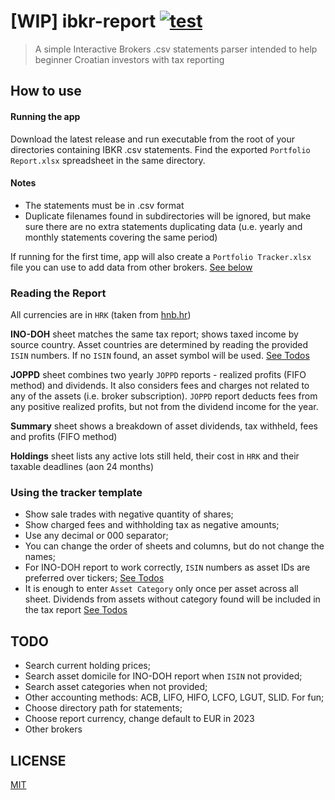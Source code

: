 # [WIP] ibkr-report [![test](https://github.com/thinktwice13/ibkr-report/actions/workflows/test.yaml/badge.svg?branch=main)](https://github.com/thinktwice13/ibkr-report/actions/workflows/test.yaml)
> A simple Interactive Brokers .csv statements parser intended to help beginner Croatian investors with tax reporting 
## How to use
#### Running the app
Download the latest release and run executable from the root of your directories containing IBKR .csv statements. Find the exported `Portfolio Report.xlsx` spreadsheet in the same directory.

#### Notes
- The statements must be in .csv format
- Duplicate filenames found in subdirectories will be ignored, but make sure there are no extra statements duplicating data (u.e. yearly and monthly statements covering the same period)

If running for the first time, app will also create a `Portfolio Tracker.xlsx` file you can use to add data from other brokers. [See below](#how-to-template)

### Reading the Report
All currencies are in `HRK` (taken from [hnb.hr](https://www.hnb.hr/temeljne-funkcije/monetarna-politika/tecajna-lista/tecajna-lista))

**INO-DOH** sheet matches the same tax report; shows taxed income by source country. Asset countries are determined by reading the provided `ISIN` numbers. If no `ISIN` found, an asset symbol will be used. [See Todos](#todo)

**JOPPD** sheet combines two yearly `JOPPD` reports - realized profits (FIFO method) and dividends. It also considers fees and charges not related to any of the assets (i.e. broker subscription). `JOPPD` report deducts fees from any positive realized profits, but not from the dividend income for the year.

**Summary** sheet shows a breakdown of asset dividends, tax withheld, fees and profits (FIFO method)

**Holdings** sheet lists any active lots still held, their cost in `HRK` and their taxable deadlines (aon 24 months)

### <a name="how-to-template"></a> Using the tracker template
- Show sale trades with negative quantity of shares;
- Show charged fees and withholding tax as negative amounts;
- Use any decimal or 000 separator;
- You can change the order of sheets and columns, but do not change the names;
- For INO-DOH report to work correctly, `ISIN` numbers as asset IDs are preferred over tickers; [See Todos](#todo)
- It is enough to enter `Asset Category` only once per asset across all sheet. Dividends from assets without category found will be included in the tax report [See Todos](#todo)

## <a name="todo"></a> TODO
- Search current holding prices;
- Search asset domicile for INO-DOH report when `ISIN` not provided;
- Search asset categories when not provided;
- Other accounting methods: ACB, LIFO, HIFO, LCFO, LGUT, SLID. For fun;
- Choose directory path for statements;
- Choose report currency, change default to EUR in 2023
- Other brokers


## LICENSE
[MIT](./LICENSE)

